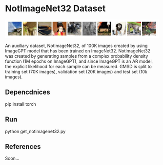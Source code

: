 # NotImageNet32 Dataset

![alt text](https://github.com/eyalbetzalel/gmsd/blob/main/gmsd_examples.jpg)

An auxiliary dataset, NotImageNet32, of 100K images created by using ImageGPT model that has been trained on ImageNet32. NotImageNet32 was created by generating samples from a complex probability density function (1M epochs on ImageGPT), and since ImageGPT is an AR model, the explicit likelihood for each sample can be measured. GMSD is split to training set (70K images), validation set (20K images) and test set (10k images).

## Depencdnices

pip install torch

## Run

python get_notimagenet32.py

## References

Soon...
